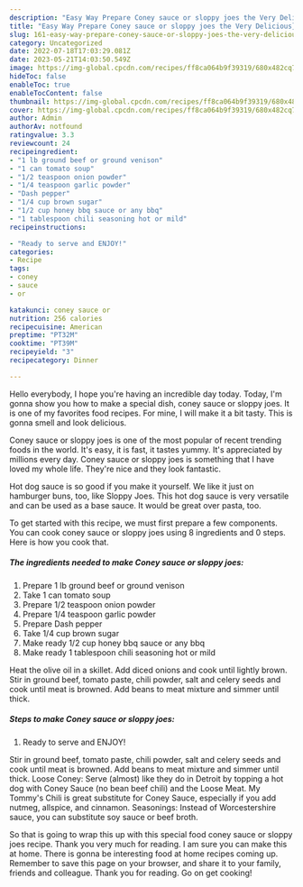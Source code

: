```yaml
---
description: "Easy Way Prepare Coney sauce or sloppy joes the Very Delicious}"
title: "Easy Way Prepare Coney sauce or sloppy joes the Very Delicious}"
slug: 161-easy-way-prepare-coney-sauce-or-sloppy-joes-the-very-delicious
category: Uncategorized
date: 2022-07-18T17:03:29.081Z
date: 2023-05-21T14:03:50.549Z
image: https://img-global.cpcdn.com/recipes/ff8ca064b9f39319/680x482cq70/coney-sauce-or-sloppy-joes-recipe-main-photo.jpg
hideToc: false
enableToc: true
enableTocContent: false
thumbnail: https://img-global.cpcdn.com/recipes/ff8ca064b9f39319/680x482cq70/coney-sauce-or-sloppy-joes-recipe-main-photo.jpg
cover: https://img-global.cpcdn.com/recipes/ff8ca064b9f39319/680x482cq70/coney-sauce-or-sloppy-joes-recipe-main-photo.jpg
author: Admin
authorAv: notfound
ratingvalue: 3.3
reviewcount: 24
recipeingredient:
- "1 lb ground beef or ground venison"
- "1 can tomato soup"
- "1/2 teaspoon onion powder"
- "1/4 teaspoon garlic powder"
- "Dash pepper"
- "1/4 cup brown sugar"
- "1/2 cup honey bbq sauce or any bbq"
- "1 tablespoon chili seasoning hot or mild"
recipeinstructions:

- "Ready to serve and ENJOY!"
categories:
- Recipe
tags:
- coney
- sauce
- or

katakunci: coney sauce or 
nutrition: 256 calories
recipecuisine: American
preptime: "PT32M"
cooktime: "PT39M"
recipeyield: "3"
recipecategory: Dinner

---
```



Hello everybody, I hope you're having an incredible day today. Today, I'm gonna show you how to make a special dish, coney sauce or sloppy joes. It is one of my favorites food recipes. For mine, I will make it a bit tasty. This is gonna smell and look delicious.

Coney sauce or sloppy joes is one of the most popular of recent trending foods in the world. It's easy, it is fast, it tastes yummy. It's appreciated by millions every day. Coney sauce or sloppy joes is something that I have loved my whole life. They're nice and they look fantastic.

Hot dog sauce is so good if you make it yourself. We like it just on hamburger buns, too, like Sloppy Joes. This hot dog sauce is very versatile and can be used as a base sauce. It would be great over pasta, too.


To get started with this recipe, we must first prepare a few components. You can cook coney sauce or sloppy joes using 8 ingredients and 0 steps. Here is how you cook that.

<!--inarticleads1-->

##### The ingredients needed to make Coney sauce or sloppy joes:

1. Prepare 1 lb ground beef or ground venison
1. Take 1 can tomato soup
1. Prepare 1/2 teaspoon onion powder
1. Prepare 1/4 teaspoon garlic powder
1. Prepare Dash pepper
1. Take 1/4 cup brown sugar
1. Make ready 1/2 cup honey bbq sauce or any bbq
1. Make ready 1 tablespoon chili seasoning hot or mild


Heat the olive oil in a skillet. Add diced onions and cook until lightly brown. Stir in ground beef, tomato paste, chili powder, salt and celery seeds and cook until meat is browned. Add beans to meat mixture and simmer until thick. 

<!--inarticleads2-->

##### Steps to make Coney sauce or sloppy joes:


1. Ready to serve and ENJOY!

Stir in ground beef, tomato paste, chili powder, salt and celery seeds and cook until meat is browned. Add beans to meat mixture and simmer until thick. Loose Coney: Serve (almost) like they do in Detroit by topping a hot dog with Coney Sauce (no bean beef chili) and the Loose Meat. My Tommy&#39;s Chili is great substitute for Coney Sauce, especially if you add nutmeg, allspice, and cinnamon. Seasonings: Instead of Worcestershire sauce, you can substitute soy sauce or beef broth. 

So that is going to wrap this up with this special food coney sauce or sloppy joes recipe. Thank you very much for reading. I am sure you can make this at home. There is gonna be interesting food at home recipes coming up. Remember to save this page on your browser, and share it to your family, friends and colleague. Thank you for reading. Go on get cooking!
